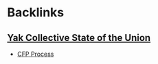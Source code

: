 
# Backlinks
## [Yak Collective State of the Union](<Yak Collective State of the Union.md>)
- [CFP Process](<CFP Process.md>)

